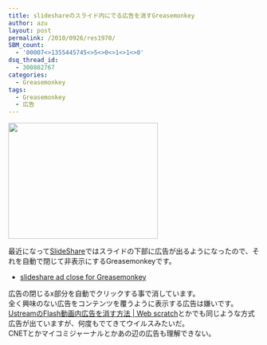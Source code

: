 ```yaml
---
title: slideshareのスライド内にでる広告を消すGreasemonkey
author: azu
layout: post
permalink: /2010/0926/res1970/
SBM_count:
  - '00007<>1355445745<>5<>0<>1<>1<>0'
dsq_thread_id:
  - 300802767
categories:
  - Greasemonkey
tags:
  - Greasemonkey
  - 広告
---
```

[<img class="alignnone size-medium wp-image-1971" title="ss-2010-09-26-2" src="http://efcl.infol/wp-content/uploads/2010/09/ss-2010-09-26-2-300x233.png" alt="" width="300" height="233" />][1]

最近になって[SlideShare][2]ではスライドの下部に広告が出るようになったので、それを自動で閉じて非表示にするGreasemonkeyです。

*   [slideshare ad close for Greasemonkey][3]

広告の閉じるx部分を自動でクリックする事で消しています。  
全く興味のない広告をコンテンツを覆うように表示する広告は嫌いです。  
[UstreamのFlash動画内広告を消す方法 | Web scratch][4]とかでも同じような方式広告が出ていますが、何度もでてきてウイルスみたいだ。  
CNETとかマイコミジャーナルとかあの辺の広告も理解できない。

 [1]: http://efcl.infol/wp-content/uploads/2010/09/ss-2010-09-26-2.png
 [2]: http://www.slideshare.net/
 [3]: http://userscripts.org/scripts/show/86791
 [4]: http://efcl.info/2010/0723/res1841/